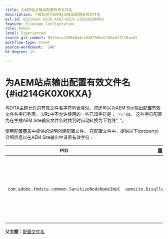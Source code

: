 ```yaml
---
title: 为AEM站点输出配置有效文件名
description: 了解如何为AEM站点输出配置有效文件名
exl-id: 05215bec-653b-4563-83c6-a1bb16200469
feature: Filename Configuration
role: Admin
level: Experienced
source-git-commit: 0513ecac38840a4cc649758bd1180edff1f8aed1
workflow-type: tm+mt
source-wordcount: '146'
ht-degree: 1%

---
```


# 为AEM站点输出配置有效文件名 {#id214GK0X0KXA}

与DITA主题允许的有效文件名字符列表类似，您还可以为AEM Site输出配置有效文件名字符列表。 URL中不允许使用的一些已知字符是： ``'<>`@$``。 这些字符配置为在生成AEM Site输出文件名时找到时自动转换为下划线“`_`”。

使用[配置覆盖](download-install-additional-config-override.md#)中提供的说明创建配置文件。 在配置文件中，提供以下\(property\)详细信息以在AEM Site输出中设置有效字符：

| PID | 属性键 | 属性值 |
|---|------------|--------------|
| `com.adobe.fmdita.common.SanitizeNodeNameImpl` | `aemsite.DisallowedFileNameChars` | 在AEM Site输出文件名中添加要替换为下划线的字符。<br> **默认值**： ``'<\>\`@$`` |

**父主题：**&#x200B;[&#x200B;配置文件名](conf-file-names.md)
